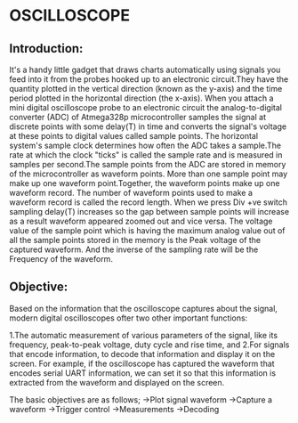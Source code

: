 # OSCILLOSCOPE

## Introduction:
It's a handy little gadget that draws charts automatically using signals you feed into it from the probes hooked up to an electronic circuit.They have the quantity plotted in the vertical direction (known as the y-axis) and the time period plotted in the horizontal direction (the x-axis).
When you attach a mini digital oscilloscope probe to an electronic circuit the analog-to-digital converter (ADC) of Atmega328p microcontroller samples the signal at discrete points with some delay(T) in time and converts the signal's voltage at these points to digital values called sample points.
The horizontal system's sample clock determines how often the ADC takes a sample.The rate at which the clock "ticks" is called the sample rate and is measured in samples per second.The sample points from the ADC are stored in memory of the microcontroller as waveform points. More than one sample point may make up one waveform point.Together, the waveform points make up one waveform record. The number of waveform points used to make a waveform record is called the record length. When we press Div +ve switch sampling delay(T) increases so the gap between sample points will increase as a result waveform appeared zoomed out and vice versa. The voltage value of the sample point which is having the maximum analog value out of all the sample points stored in the memory is the Peak voltage of the captured waveform. And the inverse of the sampling rate will be the Frequency of the waveform.

## Objective:
Based on the information that the oscilloscope captures about the signal, modern digital oscilloscopes ofter two other important functions: 

1.The automatic measurement of various parameters of the signal, like its frequency, peak-to-peak voltage, duty cycle and rise time, and 
2.For signals that encode information, to decode that information and display it on the screen. For example, if the oscilloscope has captured the waveform that encodes serial UART information, we can set it so that this information is extracted from the waveform and displayed on the screen.

The basic objectives are as follows;
->Plot signal waveform
->Capture a waveform
->Trigger control
->Measurements
->Decoding
